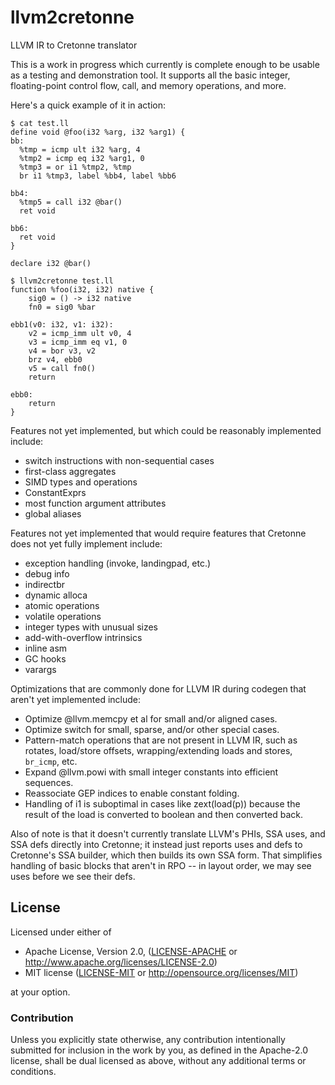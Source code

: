 # llvm2cretonne
LLVM IR to Cretonne translator

This is a work in progress which currently is complete enough to be usable as a
testing and demonstration tool. It supports all the basic integer, floating-point
control flow, call, and memory operations, and more.

Here's a quick example of it in action:

```
$ cat test.ll
define void @foo(i32 %arg, i32 %arg1) {
bb:
  %tmp = icmp ult i32 %arg, 4
  %tmp2 = icmp eq i32 %arg1, 0
  %tmp3 = or i1 %tmp2, %tmp
  br i1 %tmp3, label %bb4, label %bb6

bb4:
  %tmp5 = call i32 @bar()
  ret void

bb6:
  ret void
}

declare i32 @bar()

$ llvm2cretonne test.ll
function %foo(i32, i32) native {
    sig0 = () -> i32 native
    fn0 = sig0 %bar

ebb1(v0: i32, v1: i32):
    v2 = icmp_imm ult v0, 4
    v3 = icmp_imm eq v1, 0
    v4 = bor v3, v2
    brz v4, ebb0
    v5 = call fn0()
    return

ebb0:
    return
}
```

Features not yet implemented, but which could be reasonably implemented include:
 - switch instructions with non-sequential cases
 - first-class aggregates
 - SIMD types and operations
 - ConstantExprs
 - most function argument attributes
 - global aliases

Features not yet implemented that would require features that Cretonne does not
yet fully implement include:
 - exception handling (invoke, landingpad, etc.)
 - debug info
 - indirectbr
 - dynamic alloca
 - atomic operations
 - volatile operations
 - integer types with unusual sizes
 - add-with-overflow intrinsics
 - inline asm
 - GC hooks
 - varargs

Optimizations that are commonly done for LLVM IR during codegen that aren't yet
implemented include:
 - Optimize @llvm.memcpy et al for small and/or aligned cases.
 - Optimize switch for small, sparse, and/or other special cases.
 - Pattern-match operations that are not present in LLVM IR, such as
   rotates, load/store offsets, wrapping/extending loads and stores,
   `br_icmp`, etc.
 - Expand @llvm.powi with small integer constants into efficient sequences.
 - Reassociate GEP indices to enable constant folding.
 - Handling of i1 is suboptimal in cases like zext(load(p)) because the result
   of the load is converted to boolean and then converted back.

Also of note is that it doesn't currently translate LLVM's PHIs, SSA uses, and
SSA defs directly into Cretonne; it instead just reports uses and defs to
Cretonne's SSA builder, which then builds its own SSA form. That simplifies
handling of basic blocks that aren't in RPO -- in layout order, we may see uses
before we see their defs.

## License

Licensed under either of

 * Apache License, Version 2.0, ([LICENSE-APACHE](LICENSE-APACHE) or http://www.apache.org/licenses/LICENSE-2.0)
 * MIT license ([LICENSE-MIT](LICENSE-MIT) or http://opensource.org/licenses/MIT)

at your option.

### Contribution

Unless you explicitly state otherwise, any contribution intentionally submitted
for inclusion in the work by you, as defined in the Apache-2.0 license, shall be dual licensed as above, without any
additional terms or conditions.
